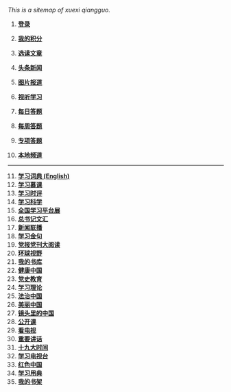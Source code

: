 

*This is a sitemap of xuexi qiangguo.*

1. **[登录](https://pc.xuexi.cn/points/login.html?ref=https%3A%2F%2Fwww.xuexi.cn%2F)**

2. **[我的积分](https://pc.xuexi.cn/points/my-points.html)**

3. **[选读文章](https://www.xuexi.cn/)**

4. **[头条新闻](https://www.xuexi.cn/72ac54163d26d6677a80b8e21a776cfa/9a3668c13f6e303932b5e0e100fc248b.html)**

5. **[图片报道](https://tj.xuexi.cn/=2f56457ca6540b0af59633db625840b55abe1cf6a80443679d531c12587d075da133adcb29912b8c02454acceead679a&page=1)**

6. **[视听学习](https://www.xuexi.cn/0809b8b6ab8a81a4f55ce9cbefa16eff/ae60b027cb83715fd0eeb7bb2527e88b.html)**

7. **[每日答题](https://pc.xuexi.cn/points/exam-practice.html)**

8. **[每周答题](https://pc.xuexi.cn/points/exam-weekly-list.html)**

9. **[专项答题](https://pc.xuexi.cn/points/exam-paper-list.html)**

10. **[本地频道](https://tj.xuexi.cn/)**

------

11. **[学习词典 (English)](https://www.xuexi.cn/d6399cd070074625b24eb5952a5ea64c/b7dd5b56969a59022b5a12ff049cc2eb.html)**
12. **[学习慕课](https://www.xuexi.cn/f547c0f321ac9a0a95154a21485a29d6/1cdd8ef7bfc3919650206590533c3d2a.html)**
13. **[学习时评](https://www.xuexi.cn/d05cad69216e688d304bb91ef3aac4c6/9a3668c13f6e303932b5e0e100fc248b.html)**
14. **[学习科学](https://www.xuexi.cn/896bddc5f57a423b857a85eb40f98945/72742e3e40c96ade71e42b6e7ed42419.html)**
15. **[全国学习平台展](https://www.xuexi.cn/e8cb7e8132ee33125793b020f6a63180/df59e7a5427508e62df34eb36f5c0223.html)**
16. **[总书记文汇](https://www.xuexi.cn/5c90534c80d14c060d6683fa960e3676/82573c005c024095037d2186a02244cb.html)**
17. **[新闻联播](https://www.xuexi.cn/8e35a343fca20ee32c79d67e35dfca90/7f9f27c65e84e71e1b7189b7132b4710.html)**
18. **[学习金句](https://www.xuexi.cn/xxqg.html?id=e8fef3d718f24640a49a0d09632c4d93)**
19. **[党报党刊大阅读](https://www.xuexi.cn/26d28f3e53f9533c50b9ddd94ae5d79a/a86870b30c3994f155fb3c2aa2838fb9.html)**
20. **[环球视野](https://www.xuexi.cn/261c9a142ef8e6375ed554815a26d585/f2d8ff735982530b7a8c9bb90fa99f68.html)**
21. **[我的书库](https://www.xuexi.cn/33590d1e7810a9270f32d4a9a092c446/632637934f4fde6f0cefbf743596aee5.html)**
22. **[健康中国](https://www.xuexi.cn/xxqg.html?id=4975d3461fae4a6d8334df7fe6cd177d)**
23. **[党史教育](https://www.xuexi.cn/xxqg.html?id=2b6a8077cad544c4a22894547b42a137)**
24. **[学习理论](https://www.xuexi.cn/xxqg.html?id=3cba33e067d64ded8a1a503f0774675c)**
25. **[法治中国](https://www.xuexi.cn/xxqg.html?id=85a36708538c4fda94daa97507e00da1)**
26. **[美丽中国](https://www.xuexi.cn/b51582609167f915bcd0f5532daee48d/778eae63fed91ff4c54dc15f22c7fc31.html)**
27. **[镜头里的中国](https://www.xuexi.cn/9e0809abd7b29ff09a9890486e0ace52/29f26f722b3749f799692dcb4c3bc73c.html)**
28. **[公开课](https://www.xuexi.cn/fd76b4567230816c8c9e50b9a8dd86f3/8ef7721513972962aaa6d0cccf899907.html)**
29. **[看电视](https://www.xuexi.cn/2f1ef62aa33cee2644d88d42e07862ce/1387f28e5e955f9120c0272b0c58b664.html)**
30. **[重要讲话](https://www.xuexi.cn/588a4707f9db9606d832e51bfb3cea3b/9a3668c13f6e303932b5e0e100fc248b.html)**
31. **[十九大时间](https://www.xuexi.cn/f997e76a890b0e5a053c57b19f468436/018d244441062d8916dd472a4c6a0a0b.html)**
32. **[学习电视台](https://www.xuexi.cn/0809b8b6ab8a81a4f55ce9cbefa16eff/ae60b027cb83715fd0eeb7bb2527e88b.html)**
33. **[红色中国](https://www.xuexi.cn/482f31e90c481f2161a19ecfcbb91f8b/e6109f421e472b4399b006ba21bc2ecd.html)**
34. **[学习用典](https://www.xuexi.cn/4b93eb98090f5f4d0ed95e54d6d9dfd4/ba635b20ba5f94e503123161c188170c.html)**
35. **[我的书架](https://www.xuexi.cn/9c07fc4cfb37478cb90ba006c911240b/2c4b5bffe40a6b77f03bf5adcd088e38.html)**

